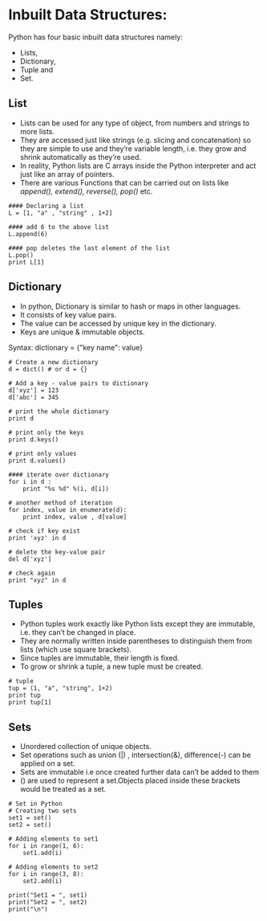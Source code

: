 # Inbuilt Data Structures:

Python has four basic inbuilt data structures namely:
 - Lists, 
 - Dictionary, 
 - Tuple and 
 - Set.

## List

- Lists can be used for any type of object, from numbers and strings to more lists.
- They are accessed just like strings (e.g. slicing and concatenation) so they are simple to use and they’re variable length, i.e. they grow and shrink automatically as they’re used.
- In reality, Python lists are C arrays inside the Python interpreter and act just like an array of pointers.
- There are various Functions that can be carried out on lists like *append(), extend(), reverse(), pop()* etc.
```
#### Declaring a list 
L = [1, "a" , "string" , 1+2] 

#### add 6 to the above list 
L.append(6) 
  
#### pop deletes the last element of the list 
L.pop()   
print L[1] 
````

## Dictionary
- In python, Dictionary is similar to hash or maps in other languages. 
- It consists of key value pairs. 
- The value can be accessed by unique key in the dictionary.
- Keys are unique & immutable objects.

Syntax: dictionary = {"key name": value}

```
# Create a new dictionary  
d = dict() # or d = {} 
  
# Add a key - value pairs to dictionary 
d['xyz'] = 123
d['abc'] = 345
  
# print the whole dictionary 
print d 
  
# print only the keys 
print d.keys() 
  
# print only values 
print d.values() 
  
#### iterate over dictionary  
for i in d : 
    print "%s %d" %(i, d[i]) 
  
# another method of iteration 
for index, value in enumerate(d): 
    print index, value , d[value] 
  
# check if key exist 
print 'xyz' in d 
  
# delete the key-value pair 
del d['xyz'] 
  
# check again  
print "xyz" in d 
```

## Tuples
- Python tuples work exactly like Python lists except they are immutable, i.e. they can’t be changed in place. 
- They are normally written inside parentheses to distinguish them from lists (which use square brackets).
- Since tuples are immutable, their length is fixed. 
- To grow or shrink a tuple, a new tuple must be created.

```
# tuple 
tup = (1, "a", "string", 1+2) 
print tup 
print tup[1] 
```

## Sets
- Unordered collection of unique objects.
- Set operations such as union (|) , intersection(&), difference(-) can be applied on a set.
- Sets are immutable i.e once created further data can’t be added to them
- () are used to represent a set.Objects placed inside these brackets would be treated as a set.

```
# Set in Python 
# Creating two sets 
set1 = set() 
set2 = set() 
   
# Adding elements to set1 
for i in range(1, 6): 
    set1.add(i) 
   
# Adding elements to set2 
for i in range(3, 8): 
    set2.add(i) 
   
print("Set1 = ", set1) 
print("Set2 = ", set2) 
print("\n") 
```
